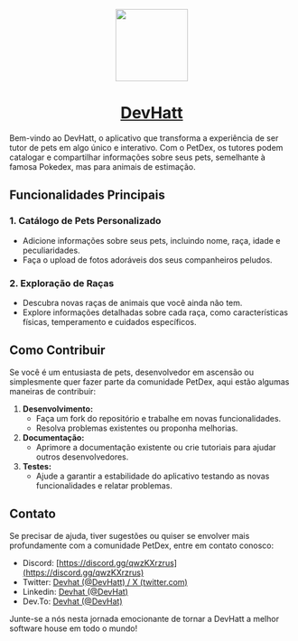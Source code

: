 <p align="center">
  <a href="#1-catálogo-de-pets-personalizado">
    <picture>
      <source media="(prefers-color-scheme: dark)" srcset="https://drive.google.com/file/d/1veNvCmrgVW0QuqPhS7tcbDowTBGFSjwA/view?usp=sharing">
      <img src="https://drive.google.com/file/d/1veNvCmrgVW0QuqPhS7tcbDowTBGFSjwA/view?usp=sharing" height="128">
    </picture>
    <h1 align="center">DevHatt</h1>
  </a>
</p>

Bem-vindo ao DevHatt, o aplicativo que transforma a experiência de ser tutor de pets em algo único e interativo. Com o PetDex, os tutores podem catalogar e compartilhar informações sobre seus pets, semelhante à famosa Pokedex, mas para animais de estimação.

## Funcionalidades Principais

### 1. **Catálogo de Pets Personalizado**

- Adicione informações sobre seus pets, incluindo nome, raça, idade e peculiaridades.
- Faça o upload de fotos adoráveis dos seus companheiros peludos.

### 2. **Exploração de Raças**

- Descubra novas raças de animais que você ainda não tem.
- Explore informações detalhadas sobre cada raça, como características físicas, temperamento e cuidados específicos.

## Como Contribuir

Se você é um entusiasta de pets, desenvolvedor em ascensão ou simplesmente quer fazer parte da comunidade PetDex, aqui estão algumas maneiras de contribuir:

1. **Desenvolvimento:**
   - Faça um fork do repositório e trabalhe em novas funcionalidades.
   - Resolva problemas existentes ou proponha melhorias.
2. **Documentação:**
   - Aprimore a documentação existente ou crie tutoriais para ajudar outros desenvolvedores.
3. **Testes:**
   - Ajude a garantir a estabilidade do aplicativo testando as novas funcionalidades e relatar problemas.

## Contato

Se precisar de ajuda, tiver sugestões ou quiser se envolver mais profundamente com a comunidade PetDex, entre em contato conosco:

- Discord: [https://discord.gg/qwzKXrzrus](https://discord.gg/qwzKXrzrus)
- Twitter: [Devhat (@DevHatt) / X (twitter.com)](https://twitter.com/DevHatt)
- Linkedin: [Devhat (@DevHat)](https://www.linkedin.com/company/dev-hat/)
- Dev.To: [Devhat (@DevHat)](https://dev.to/devhat)

Junte-se a nós nesta jornada emocionante de tornar a DevHatt a melhor software house em todo o mundo!
